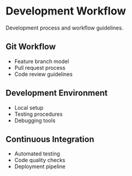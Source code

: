 # Development Workflow

Development process and workflow guidelines.

## Git Workflow

- Feature branch model
- Pull request process
- Code review guidelines

## Development Environment

- Local setup
- Testing procedures
- Debugging tools

## Continuous Integration

- Automated testing
- Code quality checks
- Deployment pipeline

